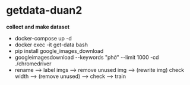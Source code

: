 # getdata-duan2
**collect and make dataset**
- docker-compose up -d
- docker exec -it get-data bash
- pip install google_images_download
- googleimagesdownload --keywords "phở" --limit 1000 -cd ./chromedriver
- rename --> label imgs --> remove unused img --> (rewrite img) check width --> (remove unused) --> check --> train
